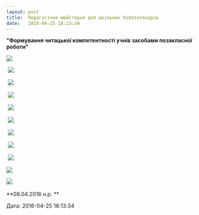 ```yaml
---
layout: post
title:  Педагогічна майстерня для шкільних бібліотекарів
date:   2016-04-25 18:13:34
---
```

**"Формування читацької компетентності учнів засобами позакласної роботи"**

![](/assets/tiger-1461596585.png)

 ![](/assets/tiger-1461596618.png)

 ![](/assets/tiger-1461596667.jpg)

 ![](/assets/tiger-1461596720.jpg)

 ![](/assets/tiger-1461596760.jpg)

 ![](/assets/tiger-1461596799.jpg)

 ![](/assets/tiger-1461596838.jpg)

 ![](/assets/tiger-1461596883.jpg)

 ![](/assets/tiger-1461596921.jpg)

![](/assets/tiger-1461596956.jpg)

![](/assets/tiger-1461596985.jpg) 

**08.04.2016 н.р. **

  
Дата: 2016-04-25 18:13:34